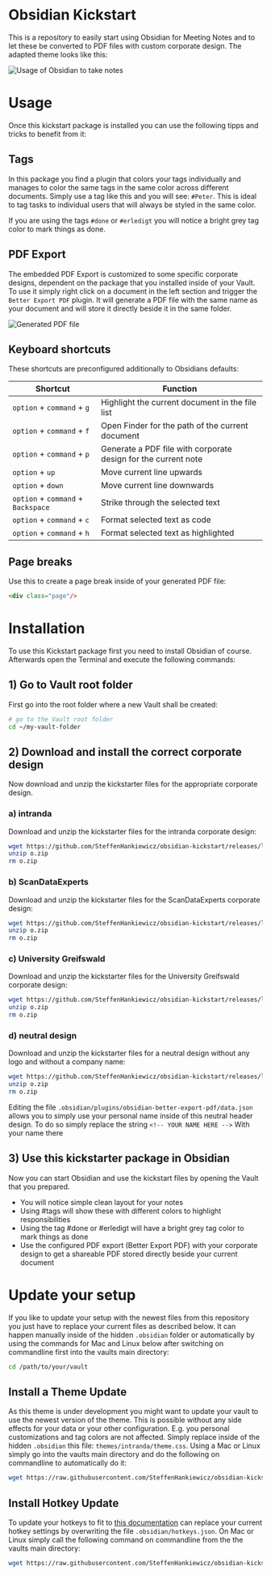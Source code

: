 # Obsidian Kickstart
This is a repository to easily start using Obsidian for Meeting Notes and to let these be converted to PDF files with custom corporate design. The adapted theme looks like this:

![Usage of Obsidian to take notes](screenshot_1.png)

# Usage
Once this kickstart package is installed you can use the following tipps and tricks to benefit from it:

## Tags
In this package you find a plugin that colors your tags individually and manages to color the same tags in the same color across different documents. Simply use a tag like this and you will see: `#Peter`. This is ideal to tag tasks to individual users that will always be styled in the same color.

If you are using the tags `#done` or `#erledigt` you will notice a bright grey tag color to mark things as done.

## PDF Export
The embedded PDF Export is customized to some specific corporate designs, dependent on the package that you installed inside of your Vault. To use it simply right click on a document in the left section and trigger the `Better Export PDF` plugin. It will generate a PDF file with the same name as your document and will store it directly beside it in the same folder.

![Generated PDF file](screenshot_2.png)

## Keyboard shortcuts
These shortcuts are preconfigured additionally to Obsidians defaults:

| Shortcut                           | Function                                                       |
| ---------------------------------- | -------------------------------------------------------------- |
| `option` + `command` + `g`         | Highlight the current document in the file list                |
| `option` + `command` + `f`         | Open Finder for the path of the current document               |
| `option` + `command` + `p`         | Generate a PDF file with corporate design for the current note |
| `option` + `up`                    | Move current line upwards                                      |
| `option` + `down`                  | Move current line downwards                                    |
| `option` + `command` + `Backspace` | Strike through the selected text                               |
| `option` + `command` + `c`         | Format selected text as code                                   |
| `option` + `command` + `h`         | Format selected text as highlighted                            |

## Page breaks
Use this to create a page break inside of your generated PDF file:

```html
<div class="page"/>
```

# Installation
To use this Kickstart package first you need to install Obsidian of course. Afterwards open the Terminal and execute the following commands:

## 1) Go to Vault root folder
First go into the root folder where a new Vault shall be created:

```bash
# go to the Vault root folder
cd ~/my-vault-folder
```

## 2) Download and install the correct corporate design
Now download and unzip the kickstarter files for the appropriate corporate design.

### a) intranda 
Download and unzip the kickstarter files for the intranda corporate design:

```bash
wget https://github.com/SteffenHankiewicz/obsidian-kickstart/releases/latest/download/obsidian-intranda.zip -O o.zip
unzip o.zip
rm o.zip
```

### b) ScanDataExperts 
Download and unzip the kickstarter files for the ScanDataExperts corporate design:

```bash
wget https://github.com/SteffenHankiewicz/obsidian-kickstart/releases/latest/download/obsidian-sde.zip -O o.zip
unzip o.zip
rm o.zip
```

### c) University Greifswald 
Download and unzip the kickstarter files for the University Greifswald corporate design:

```bash
wget https://github.com/SteffenHankiewicz/obsidian-kickstart/releases/latest/download/obsidian-greifswald.zip -O o.zip
unzip o.zip
rm o.zip
```

### d) neutral design  
Download and unzip the kickstarter files for a neutral design without any logo and without a company name:

```bash
wget https://github.com/SteffenHankiewicz/obsidian-kickstart/releases/latest/download/obsidian-neutral.zip -O o.zip
unzip o.zip
rm o.zip
```
Editing the file `.obsidian/plugins/obsidian-better-export-pdf/data.json` allows you to simply use your personal name inside of this neutral header design. To do so simply replace the string `<!-- YOUR NAME HERE -->` With your name there


## 3) Use this kickstarter package in Obsidian
Now you can start Obsidian and use the kickstart files by opening the Vault that you prepared. 

- You will notice simple clean layout for your notes
- Using #tags will show these with different colors to highlight responsibilities
- Using the tag #done or #erledigt will have a bright grey tag color to mark things as done
- Use the configured PDF export (Better Export PDF) with your corporate design to get a shareable PDF stored directly beside your current document

# Update your setup
If you like to update your setup with the newest files from this repository you just have to replace your current files as described below. It can happen manually inside of the hidden `.obsidian` folder or automatically by using the commands for Mac and Linux below after switching on commandline first into the vaults main directory:

```bash
cd /path/to/your/vault
```

## Install a Theme Update
As this theme is under development you might want to update your vault to use the newest version of the theme. This is possible without any side effects for your data or your other configuration. E.g. you personal customizations and tag colors are not affected. Simply replace inside of the hidden `.obsidian` this file: `themes/intranda/theme.css`. Using a Mac or Linux simply go into the vaults main directory and do the following on commandline to automatically do it:

```bash
wget https://raw.githubusercontent.com/SteffenHankiewicz/obsidian-kickstart/refs/heads/main/.obsidian/themes/intranda/theme.css -O .obsidian/themes/intranda/theme.css
```

## Install Hotkey Update
To update your hotkeys to fit to [this documentation](#keyboard-shortcuts) can replace your current hotkey settings by overwriting the file `.obsidian/hotkeys.json`. On Mac or Linux simply call the following command on commandline from the the vaults main directory:

```bash
wget https://raw.githubusercontent.com/SteffenHankiewicz/obsidian-kickstart/refs/heads/main/.obsidian/hotkeys.json -O .obsidian/hotkeys.json
```
